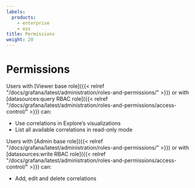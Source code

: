 ```yaml
---
labels:
  products:
    - enterprise
    - oss
title: Permissions
weight: 20
---
```


# Permissions

Users with [Viewer base role]({{< relref "/docs/grafana/latest/administration/roles-and-permissions/" >}}) or with [datasources:query RBAC role]({{< relref "/docs/grafana/latest/administration/roles-and-permissions/access-control/" >}}) can:

- Use correlations in Explore’s visualizations
- List all available correlations in read-only mode

Users with [Admin base role]({{< relref "/docs/grafana/latest/administration/roles-and-permissions/" >}}) or with [datasources:write RBAC role]({{< relref "/docs/grafana/latest/administration/roles-and-permissions/access-control/" >}}) can:

- Add, edit and delete correlations
